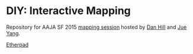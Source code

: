 # DIY: Interactive Mapping

Repository for AAJA SF 2015 [mapping session](http://aaja2015.sched.org/event/edf3c0d544e97b518c13630c209ccbc5#.VZVpAO1Viko) hosted by [Dan Hill](https://github.com/danhillreports) and [Jue Yang](https://github.com/jueyang).

[Etherpad](https://etherpad.mozilla.org/Z0NdqEsdFC)
